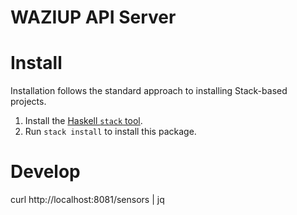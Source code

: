 WAZIUP API Server
=================


 Install
========

Installation follows the standard approach to installing Stack-based projects.

1. Install the [Haskell `stack` tool](http://docs.haskellstack.org/en/stable/README).
2. Run `stack install` to install this package.


Develop
=======

curl http://localhost:8081/sensors | jq
